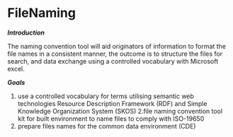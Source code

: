 # FileNaming
***Introduction***

The naming convention tool will aid originators of information to format the file names in a consistent manner, 
the outcome is to structure the files for search, and data exchange using a controlled vocabulary with Microsoft excel.

***Goals***

1. use a controlled vocabulary for terms utilising semantic web technologies Resource Description Framework (RDF) and Simple Knowledge Organization System (SKOS)
2.file naming convention tool kit for built environment to name files to comply with ISO-19650 
3. prepare files names for the common data environment (CDE)
